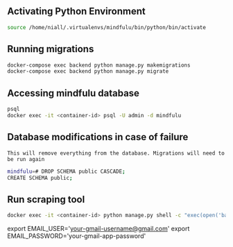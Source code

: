 ## Activating Python Environment
```sh 
source /home/niall/.virtualenvs/mindfulu/bin/python/bin/activate
```

## Running migrations
```sh 
docker-compose exec backend python manage.py makemigrations
docker-compose exec backend python manage.py migrate
```

## Accessing mindfulu database
```sh 
psql
docker exec -it <container-id> psql -U admin -d mindfulu
```

## Database modifications in case of failure
`This will remove everything from the database. Migrations will need to be run again`
```sh 
mindfulu=# DROP SCHEMA public CASCADE;
CREATE SCHEMA public;
```

## Run scraping tool

```sh
docker exec -it <container-id> python manage.py shell -c "exec(open('base/scraping/scraping_logic.py').read())"
```

export EMAIL_USER='your-gmail-username@gmail.com'
export EMAIL_PASSWORD='your-gmail-app-password'
